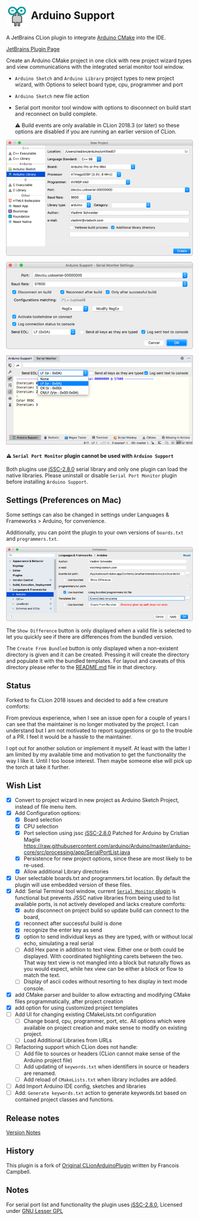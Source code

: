 # <img src="resources/META-INF/pluginIcon.svg" alt="pluginIcon.svg" width="60" align="absmiddle"/> Arduino Support

A JetBrains CLion plugin to integrate
[Arduino CMake](https://github.com/francoiscampbell/arduino-cmake) into the IDE.

[JetBrains Plugin Page](https://plugins.jetbrains.com/plugin/11301-arduino-support)

Create an Arduino CMake project in one click with new project wizard types and view
communications with the integrated serial monitor tool window.

* `Arduino Sketch` and `Arduino Library` project types to new project wizard, with Options to
  select board type, cpu, programmer and port

* `Arduino Sketch` new file action

* Serial port monitor tool window with options to disconnect on build start and reconnect on
  build complete.

  :warning: Build events are only available in CLion 2018.3 (or later) so these options are
  disabled if you are running an earlier version of CLion.

![Screenshot_NewProject.png](assets/images/Screenshot_NewProject.png)

![Screenshot_ProjectSettings](assets/images/Screenshot_ProjectSettings.png)

![Screenshot_SerialMonitor](assets/images/Screenshot_SerialMonitor.png)

#### :warning: `Serial Port Monitor` plugin cannot be used with `Arduino Support`

Both plugins use [jSSC-2.8.0] serial library and only one plugin can load the native libraries.
Please uninstall or disable `Serial Port Monitor` plugin before installing `Arduino Support`.

## Settings (Preferences on Mac)

Some settings can also be changed in settings under Languages & Frameworks > Arduino, for
convenience.

Additionally, you can point the plugin to your own versions of `boards.txt` and
`programmers.txt`.

![Screenshot_AppSettings](assets/images/Screenshot_AppSettings.png)

The `Show Difference` button is only displayed when a valid file is selected to let you quickly
see if there are differences from the bundled version.

The `Create From Bundled` button is only displayed when a non-existent directory is given and it
can be created. Pressing it will create the directory and populate it with the bundled
templates. For layout and caveats of this directory please refer to the
[README.md](resources/com/vladsch/clionarduinoplugin/templates/README.md) file in that
directory.

## Status

Forked to fix CLion 2018 issues and decided to add a few creature comforts:

From previous experience, when I see an issue open for a couple of years I can see that the
maintainer is no longer motivated by the project. I can understand but I am not motivated to
report suggestions or go to the trouble of a PR. I feel it would be a hassle to the maintainer.

I opt out for another solution or implement it myself. At least with the latter I am limited by
my available time and motivation to get the functionality the way I like it. Until I too loose
interest. Then maybe someone else will pick up the torch at take it further.

## Wish List

* [x] Convert to project wizard in new project as Arduino Sketch Project, instead of file menu
      item.
* [x] Add Configuration options:
  * [x] Board selection
  * [x] CPU selection
  * [x] Port selection using jssc [jSSC-2.8.0] Patched for Arduino by Cristian Maglie
        https://raw.githubusercontent.com/arduino/Arduino/master/arduino-core/src/processing/app/SerialPortList.java
  * [x] Persistence for new project options, since these are most likely to be re-used.
  * [x] Allow additional Library directories
* [x] User selectable boards.txt and programmers.txt location. By default the plugin will use
      embedded version of these files.
* [x] Add: Serial Terminal tool window, current
      [`Serial Monitor` plugin](https://plugins.jetbrains.com/plugin/8031-serial-port-monitor)
      is functional but prevents JSSC native libraries from being used to list available ports,
      is not actively developed and lacks creature comforts:
  * [x] auto disconnect on project build so update build can connect to the board,
  * [x] reconnect after successful build is done
  * [x] recognize the enter key as send
  * [x] option to send individual keys as they are typed, with or without local echo, simulating
        a real serial
  * [ ] Add Hex pane in addition to text view. Either one or both could be displayed. With
        coordinated highlighting carets between the two. That way text view is not mangled into
        a block but naturally flows as you would expect, while hex view can be either a block or
        flow to match the text.
  * [ ] Display of ascii codes without resorting to hex display in text mode console.
* [x] add CMake parser and builder to allow extracting and modifying CMake files
      programmatically, after project creation
* [x] add option for using customized project templates
* [ ] Add UI for changing existing CMakeLists.txt configuration
  * [ ] Change board, cpu, programmer, port, etc. All options which were available on project
        creation and make sense to modify on existing project.
  * [ ] Load Additional Libraries from URLs
* [ ] Refactoring support which CLion does not handle:
  * [ ] Add file to sources or headers (CLion cannot make sense of the Arduino project file)
  * [ ] Add updating of `keywords.txt` when identifiers in source or headers are renamed.
  * [ ] Add reload of `CMakeLists.txt` when library includes are added.
* [ ] Add Import Arduino IDE config, sketches and libraries
* [ ] Add: `Generate keywords.txt` action to generate keywords.txt based on contained project
      classes and functions.

## Release notes

[Version Notes](VERSION.md)

## History

This plugin is a fork of
[Original CLionArduinoPlugin](https://github.com/francoiscampbell/CLionArduinoPlugin) written by
Francois Campbell.

## Notes

For serial port list and functionality the plugin uses [jSSC-2.8.0], Licensed under
[GNU Lesser GPL]

[GNU Lesser GPL]: http://www.gnu.org/licenses/lgpl.html
[jSSC-2.8.0]: https://github.com/scream3r/java-simple-serial-connector

